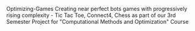 Optimizing-Games
Creating near perfect bots games with progressively rising complexity - Tic Tac Toe, Connect4, Chess as part of our 3rd Semester Project for "Computational Methods and Optimization" Course
